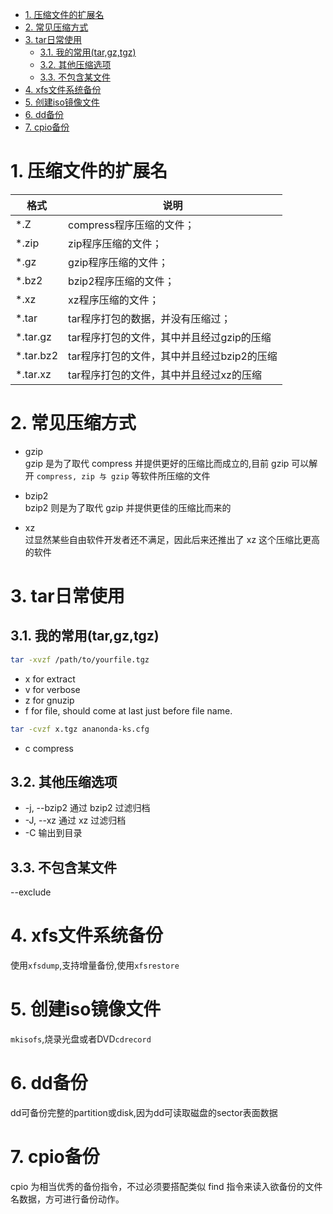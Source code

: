 
<!-- TOC -->

- [1. 压缩文件的扩展名](#1-压缩文件的扩展名)
- [2. 常见压缩方式](#2-常见压缩方式)
- [3. tar日常使用](#3-tar日常使用)
    - [3.1. 我的常用(tar,gz,tgz)](#31-我的常用targztgz)
    - [3.2. 其他压缩选项](#32-其他压缩选项)
    - [3.3. 不包含某文件](#33-不包含某文件)
- [4. xfs文件系统备份](#4-xfs文件系统备份)
- [5. 创建iso镜像文件](#5-创建iso镜像文件)
- [6. dd备份](#6-dd备份)
- [7. cpio备份](#7-cpio备份)

<!-- /TOC -->

# 1. 压缩文件的扩展名
| 格式      | 说明                                       |
| --------- | ------------------------------------------ |
| *.Z       | compress程序压缩的文件；                   |
| *.zip     | zip程序压缩的文件；                        |
| *.gz      | gzip程序压缩的文件；                       |
| *.bz2     | bzip2程序压缩的文件；                      |
| *.xz      | xz程序压缩的文件；                         |
| *.tar     | tar程序打包的数据，并没有压缩过；          |
| *.tar.gz  | tar程序打包的文件，其中并且经过gzip的压缩  |
| *.tar.bz2 | tar程序打包的文件，其中并且经过bzip2的压缩 |
| *.tar.xz  | tar程序打包的文件，其中并且经过xz的压缩    |

# 2. 常见压缩方式

* gzip  
gzip 是为了取代 compress 并提供更好的压缩比而成立的,目前 gzip 可以解开 `compress, zip 与 gzip` 等软件所压缩的文件

* bzip2  
bzip2 则是为了取代 gzip 并提供更佳的压缩比而来的

* xz  
过显然某些自由软件开发者还不满足，因此后来还推出了 xz 这个压缩比更高的软件



# 3. tar日常使用
## 3.1. 我的常用(tar,gz,tgz)
```bash
tar -xvzf /path/to/yourfile.tgz
```
* x for extract
* v for verbose
* z for gnuzip
* f for file, should come at last just before file name.

```bash
tar -cvzf x.tgz ananonda-ks.cfg
```
* c compress

## 3.2. 其他压缩选项
*  -j, --bzip2                通过 bzip2 过滤归档
*  -J, --xz                  通过 xz 过滤归档
* -C 输出到目录

## 3.3. 不包含某文件
--exclude

# 4. xfs文件系统备份
使用`xfsdump`,支持增量备份,使用`xfsrestore`

# 5. 创建iso镜像文件
`mkisofs`,烧录光盘或者DVD`cdrecord`

# 6. dd备份
dd可备份完整的partition或disk,因为dd可读取磁盘的sector表面数据

# 7. cpio备份
cpio 为相当优秀的备份指令，不过必须要搭配类似 find 指令来读入欲备份的文件名数据，方可进行备份动作。

